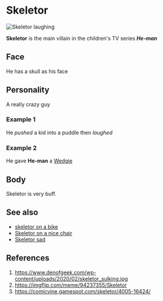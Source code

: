 # Skeletor
![Skeletor laughing](https://imgflip.com/meme/94237355/Skeletor)

**Skeletor** is the main villain in the children's TV series ***He-man***


## Face
He has a skull as his face

## Personality
A really crazy guy
### Example 1
He *pushed* a kid into a puddle then *laughed*
### Example 2
He gave **He-man** a [Wedgie](https://www.boredpanda.com/blog/wp-content/uploads/2021/01/4-5ff14f7e795c6__880.jpg)

## Body
Skeletor is very buff.

## See also
- [skeletor on a bike](https://www.boredpanda.com/blog/wp-content/uploads/2021/01/8-5ff14f8a69821__880.jpg)
- [Skeletor on a nice chair](https://comicvine.gamespot.com/a/uploads/original/4/49448/2448630-skeletor_e1335157229168.jpg)
- [Skeletor sad](https://www.denofgeek.com/wp-content/uploads/2020/02/skeletor_sulking.jpg)

## References
1. https://www.denofgeek.com/wp-content/uploads/2020/02/skeletor_sulking.jpg
2. https://imgflip.com/meme/94237355/Skeletor
3. https://comicvine.gamespot.com/skeletor/4005-16424/